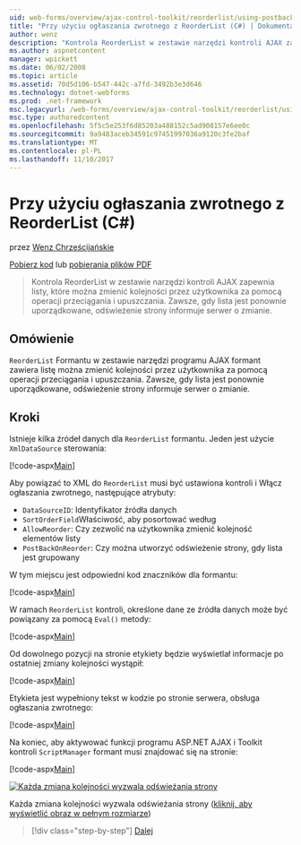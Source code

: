 ```yaml
---
uid: web-forms/overview/ajax-control-toolkit/reorderlist/using-postbacks-with-reorderlist-cs
title: "Przy użyciu ogłaszania zwrotnego z ReorderList (C#) | Dokumentacja firmy Microsoft"
author: wenz
description: "Kontrola ReorderList w zestawie narzędzi kontroli AJAX zapewnia listy, które można zmienić kolejności przez użytkownika za pomocą operacji przeciągania i upuszczania. Zawsze, gdy lista jest kolejności, po..."
ms.author: aspnetcontent
manager: wpickett
ms.date: 06/02/2008
ms.topic: article
ms.assetid: 70d5d106-b547-442c-a7fd-3492b3e3d646
ms.technology: dotnet-webforms
ms.prod: .net-framework
msc.legacyurl: /web-forms/overview/ajax-control-toolkit/reorderlist/using-postbacks-with-reorderlist-cs
msc.type: authoredcontent
ms.openlocfilehash: 5f5c5e253f6d85203a488152c5ad908157e6ee0c
ms.sourcegitcommit: 9a9483aceb34591c97451997036a9120c3fe2baf
ms.translationtype: MT
ms.contentlocale: pl-PL
ms.lasthandoff: 11/10/2017
---
```

<a name="using-postbacks-with-reorderlist-c"></a>Przy użyciu ogłaszania zwrotnego z ReorderList (C#)
====================
przez [Wenz Chrześcijańskie](https://github.com/wenz)

[Pobierz kod](http://download.microsoft.com/download/9/3/f/93f8daea-bebd-4821-833b-95205389c7d0/ReorderList4.cs.zip) lub [pobierania plików PDF](http://download.microsoft.com/download/2/d/c/2dc10e34-6983-41d4-9c08-f78f5387d32b/reorderlist4CS.pdf)

> Kontrola ReorderList w zestawie narzędzi kontroli AJAX zapewnia listy, które można zmienić kolejności przez użytkownika za pomocą operacji przeciągania i upuszczania. Zawsze, gdy lista jest ponownie uporządkowane, odświeżenie strony informuje serwer o zmianie.


## <a name="overview"></a>Omówienie

`ReorderList` Formantu w zestawie narzędzi programu AJAX formant zawiera listę można zmienić kolejności przez użytkownika za pomocą operacji przeciągania i upuszczania. Zawsze, gdy lista jest ponownie uporządkowane, odświeżenie strony informuje serwer o zmianie.

## <a name="steps"></a>Kroki

Istnieje kilka źródeł danych dla `ReorderList` formantu. Jeden jest użycie `XmlDataSource` sterowania:

[!code-aspx[Main](using-postbacks-with-reorderlist-cs/samples/sample1.aspx)]

Aby powiązać to XML do `ReorderList` musi być ustawiona kontroli i Włącz ogłaszania zwrotnego, następujące atrybuty:

- `DataSourceID`: Identyfikator źródła danych
- `SortOrderField`Właściwość, aby posortować według
- `AllowReorder`: Czy zezwolić na użytkownika zmienić kolejność elementów listy
- `PostBackOnReorder`: Czy można utworzyć odświeżenie strony, gdy lista jest grupowany

W tym miejscu jest odpowiedni kod znaczników dla formantu:

[!code-aspx[Main](using-postbacks-with-reorderlist-cs/samples/sample2.aspx)]

W ramach `ReorderList` kontroli, określone dane ze źródła danych może być powiązany za pomocą `Eval()` metody:

[!code-aspx[Main](using-postbacks-with-reorderlist-cs/samples/sample3.aspx)]

Od dowolnego pozycji na stronie etykiety będzie wyświetlał informacje po ostatniej zmiany kolejności wystąpił:

[!code-aspx[Main](using-postbacks-with-reorderlist-cs/samples/sample4.aspx)]

Etykieta jest wypełniony tekst w kodzie po stronie serwera, obsługa ogłaszania zwrotnego:

[!code-aspx[Main](using-postbacks-with-reorderlist-cs/samples/sample5.aspx)]

Na koniec, aby aktywować funkcji programu ASP.NET AJAX i Toolkit kontroli `ScriptManager` formant musi znajdować się na stronie:

[!code-aspx[Main](using-postbacks-with-reorderlist-cs/samples/sample6.aspx)]


[![Każda zmiana kolejności wyzwala odświeżania strony](using-postbacks-with-reorderlist-cs/_static/image2.png)](using-postbacks-with-reorderlist-cs/_static/image1.png)

Każda zmiana kolejności wyzwala odświeżania strony ([kliknij, aby wyświetlić obraz w pełnym rozmiarze](using-postbacks-with-reorderlist-cs/_static/image3.png))

>[!div class="step-by-step"]
[Dalej](drag-and-drop-via-reorderlist-cs.md)
